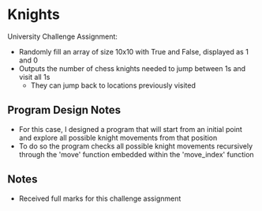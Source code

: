 # Knights
University Challenge Assignment:
- Randomly fill an array of size 10x10 with True and False, displayed as 1 and 0 
- Outputs the number of chess knights needed to jump between 1s and visit all 1s 
  - They can jump back to locations previously visited

## Program Design Notes
* For this case, I designed a program that will start from an initial point and explore all possible knight movements from that position 
* To do so the program checks all possible knight movements recursively through the 'move' function embedded within the 'move_index' function

## Notes
* Received full marks for this challenge assignment
